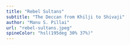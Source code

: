 ```yaml
---
title: "Rebel Sultans"
subtitle: "The Deccan from Khilji to Shivaji"
author: "Manu S. Pillai"
url: "rebel-sultans.jpeg"
spineColor: "hsl(195deg 30% 37%)"
---
```


